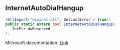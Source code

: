 ## InternetAutoDialHangup

```csharp
[DllImport("wininet.dll", SetLastError = true)]
public static extern bool InternetAutoDialHangup(
   IntPtr dwReserved
);
```

Microsoft documentation: [Link](https://docs.microsoft.com/en-us/windows/win32/api/wininet/nf-wininet-internetautodialhangup)
